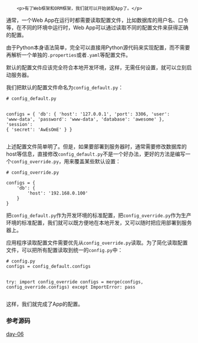 ﻿
        <p>有了Web框架和ORM框架，我们就可以开始装配App了。</p>
<p>通常，一个Web App在运行时都需要读取配置文件，比如数据库的用户名、口令等，在不同的环境中运行时，Web App可以通过读取不同的配置文件来获得正确的配置。</p>
<p>由于Python本身语法简单，完全可以直接用Python源代码来实现配置，而不需要再解析一个单独的<code>.properties</code>或者<code>.yaml</code>等配置文件。</p>
<p>默认的配置文件应该完全符合本地开发环境，这样，无需任何设置，就可以立刻启动服务器。</p>
<p>我们把默认的配置文件命名为<code>config_default.py</code>：</p>
<pre><code># config_default.py

configs = {
    &#39;db&#39;: {
        &#39;host&#39;: &#39;127.0.0.1&#39;,
        &#39;port&#39;: 3306,
        &#39;user&#39;: &#39;www-data&#39;,
        &#39;password&#39;: &#39;www-data&#39;,
        &#39;database&#39;: &#39;awesome&#39;
    },
    &#39;session&#39;: {
        &#39;secret&#39;: &#39;AwEsOmE&#39;
    }
}
</code></pre><p>上述配置文件简单明了。但是，如果要部署到服务器时，通常需要修改数据库的host等信息，直接修改<code>config_default.py</code>不是一个好办法，更好的方法是编写一个<code>config_override.py</code>，用来覆盖某些默认设置：</p>
<pre><code># config_override.py

configs = {
    &#39;db&#39;: {
        &#39;host&#39;: &#39;192.168.0.100&#39;
    }
}
</code></pre><p>把<code>config_default.py</code>作为开发环境的标准配置，把<code>config_override.py</code>作为生产环境的标准配置，我们就可以既方便地在本地开发，又可以随时把应用部署到服务器上。</p>
<p>应用程序读取配置文件需要优先从<code>config_override.py</code>读取。为了简化读取配置文件，可以把所有配置读取到统一的<code>config.py</code>中：</p>
<pre><code># config.py
configs = config_default.configs

try:
    import config_override
    configs = merge(configs, config_override.configs)
except ImportError:
    pass
</code></pre><p>这样，我们就完成了App的配置。</p>
<h3 id="-">参考源码</h3>
<p><a href="https://github.com/michaelliao/awesome-python3-webapp/tree/day-06">day-06</a></p>

    